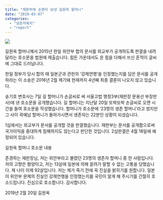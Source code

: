 ```yaml
---
title: "재판부에 손편지 보낸 길원옥 할머니"
date: "2019-03-07"
categories: 
  - "생존자복지"
  - "report"
---
```


![](https://r2.womenandwar.net/2019/03/KakaoTalk_20190322_181904758111.jpg)

길원옥 할머니께서 2015년 한일 위안부 합의 문서를 외교부가 공개하도록 판결을 내려달라는 호소문을 법원에 제출습니다. 힘든 가운데서도 온 힘을 다해서 쓰신 흔적이 글씨에 그대로 드러납니다.

한일 정부가 당시 합의 때 일본군과 관헌의 ‘강제연행’을 인정했는지를 담은 문서를 공개하라는 이 소송은 2016년 2월 제기돼 현재까지 4년째 최종 결론이 나오지 않고 있습니다.

송기호 변호사는 7일 길 할머니가 손글씨로 써 서울고법 행정3부(재판장 문용선 부장판사)에 낸 호소문을 공개했습니다. 길 할머니는 지난달 20일 또박또박 손글씨로 오랜 시간을 들여 호소문을 작성했습니다. 할머니가 호소문에 ‘23명의 생존 할머니’라고 썼지만 그 사이 곽예남 할머니가 돌아가시면서 생존자는 22분인 상황이 되셨습니다.

1심에서는 외교부가 문서를 공개할 것을 판결했습니다. 재판부는 문서를 공개함으로써 국가이익을 중대하게 침해하지도 않는다고 판단한 것입니다. 2심판결은 4월 18일에 예정되어 있습니다.

길원옥 할머니 호소문 내용 

존경하는 재판장님, 저는 위안부라고 불렸던 23명의 생존자 할머니 중 한 사람입니다. 저의 고향은 평양이고, 저는 13살에 일본에 의해 끌려가 말할 수 없는 고통을 당했습니다. 제 나이 이제 92살입니다. 저는 제가 죽기 전에 꼭 진실을 밝히기를 원합니다. 일본이 위안부 문제의 진실인 강제연행을 인정했는지를 국민이 알게 해 주시기를 간절히 호소드립니다. 진심으로 호소합니다. 감사합니다.

2019년 2월 20일 길원옥
